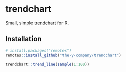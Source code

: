 <!-- badges: start -->
<!-- badges: end -->

# trendchart

Small, simple [trendchart](https://github.com/WebLogin/trendchart-elements) for R.

## Installation

``` r
# install.packages("remotes")
remotes::install_github("the-y-company/trendchart")
```

``` r
trendchart::trend_line(sample(1:100))
```

